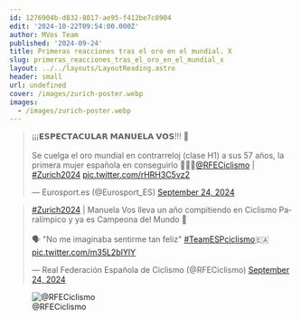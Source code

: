 ```yaml
---
id: 1276904b-d832-8017-ae95-f412be7c0904
edit: '2024-10-22T09:54:00.000Z'
author: MVos Team
published: '2024-09-24'
title: Primeras reacciones tras el oro en el mundial. X
slug: primeras_reacciones_tras_el_oro_en_el_mundial_x
layout: ../../layouts/LayoutReading.astro
header: small
url: undefined
cover: /images/zurich-poster.webp
images:
  - /images/zurich-poster.webp
---
```


<div class='embed-content'><blockquote class="twitter-tweet"><p lang="es" dir="ltr">¡¡¡𝗘𝗦𝗣𝗘𝗖𝗧𝗔𝗖𝗨𝗟𝗔𝗥 𝗠𝗔𝗡𝗨𝗘𝗟𝗔 𝗩𝗢𝗦!!! 🥇<br><br>Se cuelga el oro mundial en contrarreloj (clase H1) a sus 57 años, la primera mujer española en conseguirlo 🙌🙌🙌<a href="https://twitter.com/RFECiclismo?ref_src=twsrc%5Etfw">@RFECiclismo</a> | <a href="https://twitter.com/hashtag/Zurich2024?src=hash&amp;ref_src=twsrc%5Etfw">#Zurich2024</a> <a href="https://t.co/rHRH3C5vz2">pic.twitter.com/rHRH3C5vz2</a></p>&mdash; Eurosport.es (@Eurosport_ES) <a href="https://twitter.com/Eurosport_ES/status/1838601015357997250?ref_src=twsrc%5Etfw">September 24, 2024</a></blockquote><blockquote class="twitter-tweet"><p lang="es" dir="ltr"><a href="https://twitter.com/hashtag/Zurich2024?src=hash&amp;ref_src=twsrc%5Etfw">#Zurich2024</a> | Manuela Vos lleva un año compitiendo en Ciclismo Paralímpico y ya es Campeona del Mundo 🌈<br><br>🗣️ &quot;No me imaginaba sentirme tan feliz&quot; <a href="https://twitter.com/hashtag/TeamESPciclismo?src=hash&amp;ref_src=twsrc%5Etfw">#TeamESPciclismo</a>🇪🇦 <a href="https://t.co/m35L2bIYlY">pic.twitter.com/m35L2bIYlY</a></p>&mdash; Real Federación Española de Ciclismo (@RFECiclismo) <a href="https://twitter.com/RFECiclismo/status/1838629802984583562?ref_src=twsrc%5Etfw">September 24, 2024</a></blockquote><script async src="https://platform.twitter.com/widgets.js" charset="utf-8"></script><p></p></div>


<figure><img src="/images/zurich-poster.webp" alt="@RFECiclismo"><figcaption align="left">@RFECiclismo</figcaption></figure>

